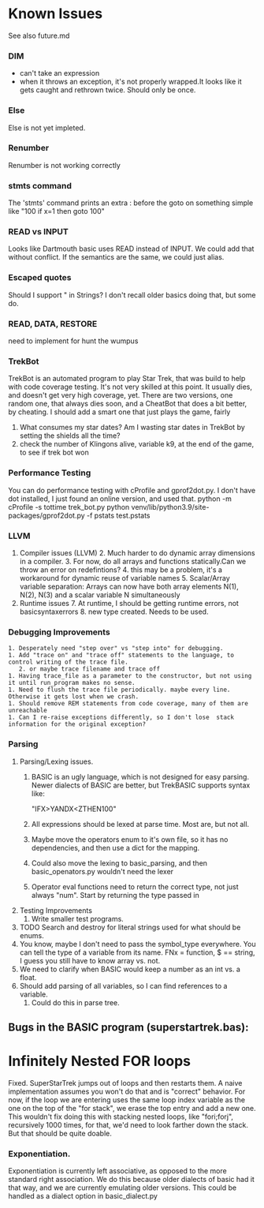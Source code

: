 # Known Issues
See also future.md

### DIM

* can't take an expression
* when it throws an exception, it's not properly wrapped.It looks like it gets caught and rethrown twice. Should only be once.

### Else
Else is not yet impleted.
### Renumber 
Renumber is not working correctly
### stmts command
The 'stmts' command prints an extra : before the goto on something simple like "100 if x=1 then goto 100"
### READ vs INPUT
Looks like Dartmouth basic uses READ instead of INPUT. We could add that without conflict. If the semantics are the
same, we could just alias.
### Escaped quotes
Should I support \" in Strings? I don't recall older basics doing that, but some do.

### READ, DATA, RESTORE
need to implement for hunt the wumpus

### TrekBot
   TrekBot is an automated program to play Star Trek, that was build to help with code coverage testing. It's not very
   skilled at this point. It usually dies, and doesn't get very high coverage, yet.
   There are two versions, one random one, that always dies soon, and a CheatBot that does a bit better,
   by cheating. I should add a smart one that just plays the game, fairly
   1. What consumes my star dates? Am I wasting star dates in TrekBot by setting the shields all 
   the time?
   1. check the number of Klingons alive, variable k9, at the end of the game, to see if trek bot won

### Performance Testing
   
   You can do performance testing with cProfile and gprof2dot.py. 
   I don't have dot installed, I just found an online version, and used that. 
    python -m cProfile  -s tottime trek_bot.py 
    python venv/lib/python3.9/site-packages/gprof2dot.py -f pstats test.pstats

### LLVM
1. Compiler issues (LLVM)
   2. Much harder to do dynamic array dimensions in a compiler. 
   3. For now, do all arrays and functions statically.Can we throw an error on redefintions?
   4. this may be a problem, it's a workaround for dynamic reuse of variable names
      5. Scalar/Array variable separation: Arrays can now have both array elements N(1), N(2), N(3) and a scalar variable N simultaneously
6. Runtime issues
   7. At runtime, I should be getting runtime errors, not basicsyntaxerrors
      8. new type created. Needs to be used.

### Debugging Improvements
    1. Desperately need "step over" vs "step into" for debugging.
    1. Add "trace on" and "trace off" statements to the language, to control writing of the trace file.
       2. or maybe trace filename and trace off
    1. Having trace_file as a parameter to the constructor, but not using it until run_program makes no sense.
    1. Need to flush the trace file periodically. maybe every line. Otherwise it gets lost when we crash.
    1. Should remove REM statements from code coverage, many of them are unreachable
    1. Can I re-raise exceptions differently, so I don't lose  stack information for the original exception?

### Parsing
1. Parsing/Lexing issues.
   1. BASIC is an ugly language, which is not designed for easy parsing.
      Newer dialects of BASIC are better, but TrekBASIC supports syntax like:

       "IFX>YANDX<ZTHEN100"

    1. All expressions should be lexed at parse time. Most are, but not all.
    1. Maybe move the operators enum to it's own file, so  it has no dependencies, and then use a dict
for the mapping.
    1. Could also move the lexing to basic_parsing, and then basic_openators.py wouldn't need the lexer
    1. Operator eval functions need to return the correct type, not just always "num". Start by returning the type passed in
1. Testing Improvements
   1. Write smaller test programs.
1. TODO Search and destroy for literal strings used for what should be enums.
1. You know, maybe I don't need to pass the symbol_type everywhere. You can tell the type of a variable
   from its name. FNx = function, $ == string, I guess you still have to know array vs. not.
1. We need to clarify when BASIC would keep a number as an int vs. a float.
1. Should add parsing of all variables, so I can find references to a variable. 
    1.  Could do this in parse tree.


## Bugs in the BASIC program (superstartrek.bas):

# Infinitely Nested FOR loops 
Fixed. SuperStarTrek jumps out of loops and then restarts them. A naive implementation assumes you won't do that
and is "correct" behavior. For now, if the loop we are entering uses the same loop index variable as the one on the top 
of the "for stack", we erase the top entry and add a new one. 
This wouldn't fix doing this with stacking nested loops, like "fori;forj", recursively 1000 times, for that, we'd need to look 
farther down the stack. But that should be quite doable.

### Exponentiation.
Exponentiation is currently left associative, as opposed to the more standard right association. We do this because 
older dialects of basic had it that way, and we are currently emulating older versions.
This could be handled as a dialect option in basic_dialect.py

